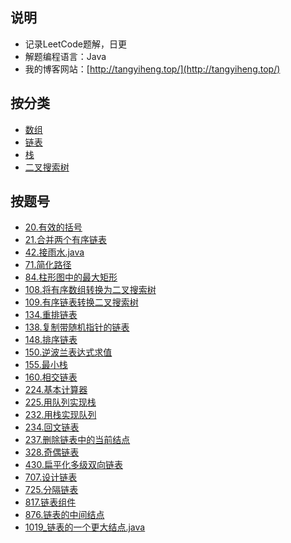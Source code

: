 ## 说明
- 记录LeetCode题解，日更
- 解题编程语言：Java
- 我的博客网站：[http://tangyiheng.top/](http://tangyiheng.top/)

## 按分类

- [数组](https://github.com/tangyihengsb/LeetCode/tree/master/数组)
- [链表](https://github.com/tangyihengsb/LeetCode/blob/master/链表)
- [栈](https://github.com/tangyihengsb/LeetCode/blob/master/栈)
- [二叉搜索树](https://github.com/tangyihengsb/LeetCode/tree/master/二叉搜索树)

## 按题号

- [20.有效的括号](https://github.com/tangyihengsb/LeetCode/blob/master/栈/20_有效的括号.java)
- [21.合并两个有序链表](https://github.com/tangyihengsb/LeetCode/blob/master/链表/143_重排链表.java)
- [42.接雨水.java](https://github.com/tangyihengsb/LeetCode/blob/master/栈/42_接雨水.java)
- [71.简化路径](https://github.com/tangyihengsb/LeetCode/blob/master/栈/71_简化路径.java)
- [84.柱形图中的最大矩形](https://github.com/tangyihengsb/LeetCode/blob/master/栈/84_柱形图中的最大矩形.java)
- [108.将有序数组转换为二叉搜索树](https://github.com/tangyihengsb/LeetCode/blob/master/二叉搜索树/108_将有序数组转换为二叉搜索树.java)
- [109.有序链表转换二叉搜索树](https://github.com/tangyihengsb/LeetCode/blob/master/二叉搜索树/109_有序链表转换二叉搜索树.java)
- [134.重排链表](https://github.com/tangyihengsb/LeetCode/blob/master/链表/143_重排链表.java)
- [138.复制带随机指针的链表](https://github.com/tangyihengsb/LeetCode/blob/master/链表/138_复制带随机指针的链表.java)
- [148.排序链表](https://github.com/tangyihengsb/LeetCode/blob/master/链表/148_排序链表.java)
- [150.逆波兰表达式求值](https://github.com/tangyihengsb/LeetCode/blob/master/栈/150_逆波兰表达式求值.java)
- [155.最小栈](https://github.com/tangyihengsb/LeetCode/blob/master/栈/155_最小栈.java)
- [160.相交链表](https://github.com/tangyihengsb/LeetCode/blob/master/链表/160_相交链表.java)
- [224.基本计算器](https://github.com/tangyihengsb/LeetCode/blob/master/栈/224_基本计算器.java)
- [225.用队列实现栈](https://github.com/tangyihengsb/LeetCode/blob/master/栈/225_用队列实现栈.java)
- [232.用栈实现队列](https://github.com/tangyihengsb/LeetCode/blob/master/栈/232_用栈实现队列.java)
- [234.回文链表](https://github.com/tangyihengsb/LeetCode/blob/master/链表/234_回文链表.java)
- [237.删除链表中的当前结点](https://github.com/tangyihengsb/LeetCode/blob/master/链表/237_删除链表中的当前节点.java)
- [328.奇偶链表](https://github.com/tangyihengsb/LeetCode/blob/master/链表/328_奇偶链表.java)
- [430.扁平化多级双向链表](https://github.com/tangyihengsb/LeetCode/blob/master/链表/430_扁平化多级双向链表.java)
- [707.设计链表](https://github.com/tangyihengsb/LeetCode/blob/master/链表/707_设计链表.java)
- [725.分隔链表](https://github.com/tangyihengsb/LeetCode/blob/master/链表/725_分隔链表.java)
- [817.链表组件](https://github.com/tangyihengsb/LeetCode/blob/master/链表/817_链表组件.java)
- [876.链表的中间结点](https://github.com/tangyihengsb/LeetCode/blob/master/链表/876_链表的中间结点.java)
- [1019_链表的一个更大结点.java](https://github.com/tangyihengsb/LeetCode/blob/master/链表/1019_链表的一个更大结点.java)

